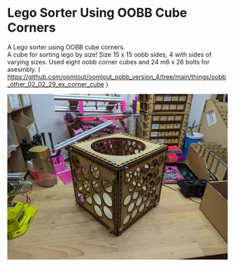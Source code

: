 # Lego Sorter Using OOBB Cube Corners
A Lego sorter using OOBB cube corners.  
A cube for sorting lego by size! Size 15 x 15 oobb sides, 4 with sides of varying sizes. Used eight oobb corner cubes and 24 m6 x 26 bolts for asesmbly. ( https://github.com/oomlout/oomlout_oobb_version_4/tree/main/things/oobb_other_02_02_29_ex_corner_cube )  

[![](image_600.jpg)](image.jpg)






























